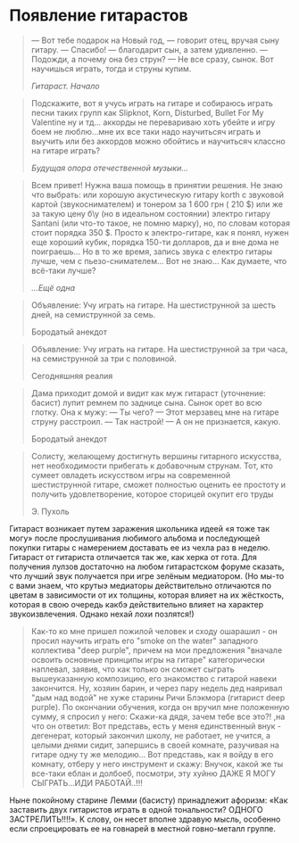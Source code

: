 # Появление гитарастов

>   — Вот тебе подарок на Новый год, — говорит отец, вручая сыну гитару.
>   — Спасибо! — благодарит сын, а затем удивленно. — Подожди, а почему она без
>   струн?
>   — Не все сразу, сынок. Вот научишься играть, тогда и струны купим.
>
>   *Гитараст. Начало*

>   Подскажите, вот я учусь играть на гитаре и собираюсь играть песни таких
>   групп как Slipknot, Korn, Disturbed, Bullet For My Valentine ну и тд...
>   аккорды не перевариваю хоть убейте и игру боем не люблю...мне их все таки
>   надо научитьсяч играть и выучить или без аккордов можно обойтись и
>   научитьсяч классно на гитаре играть?
>
>   *Будущая опора отечественной музыки...*

>   Всем привет! Нужна ваша помощь в принятии решения. Не знаю что выбрать: или
>   хорошую акустическую гитару korth с звуковой картой (звукоснимателем) и
>   тонером за 1 600 грн ( 210 $) или же за такую цену б\у (но в идеальном
>   состоянии) электро гитару Santani (или что-то такое, не помню марку), но,
>   по словам которая стоит порядка 350 $. Просто к электро-гитаре, как я
>   понял, нужен еще хороший кубик, порядка 150-ти долларов, да и вне дома не
>   поиграешь... Но в то же время, запись звука с електро гитары лучше, чем с
>   пьезо-снимателем... Вот не знаю... Как думаете, что всё-таки лучше?
>
>   *...Ещё одна*

>   Объявление: Учу играть на гитаре. На шестиструнной за шесть дней, на
>   семиструнной за семь.
>
>   Бородатый анекдот

>   Объявление: Учу играть на гитаре. На шестиструнной за три часа, на
>   семиструнной за три с половиной.
>
>   Сегодняшняя реалия

>   Дама приходит домой и видит как муж гитараст (уточнение: басист) лупит
>   ремнем по заднице сына. Сынок орет во всю глотку. Она к мужу:
>   — Ты чего?
>   — Этот мерзавец мне на гитаре струну расстроил.
>   — Так настрой!
>   — А он не признается, какую.
>
>   Бородатый анекдот

>   Солисту, желающему достигнуть вершины гитарного искусства, нет
>   необходимости прибегать к добавочным струнам. Тот, кто сумеет овладеть
>   искусством игры на современной шестиструнной гитаре, сможет полностью
>   оценить ее простоту и получить удовлетворение, которое сторицей окупит его
>   труды
>
>   Э. Пухоль

Гитараст возникает путем заражения школьника идеей «я тоже так могу» после
прослушивания любимого альбома и последующей покупки гитары с намерением
доставать ее из чехла раз в неделю. Гитараст от гитариста отличается так же,
как херка от гота. Для получения лулзов достаточно на любом гитарастском форуме
сказать, что лучший звук получается при игре зелёным медиатором. (Но мы-то с
вами знаем, что крутыэ медиаторы действительно отличаются по цветам в
зависимости от их толщины, которая влияет на их жёсткость, которая в свою
очередь какбэ действительно влияет на характер звукоизвлечения. Однако нехай
лохи позлятся!)


>   Как-то ко мне пришел пожилой человек и сходу ошарашил - он просил научить
>   играть его "smoke on the water" западного коллектива "deep purple", причем
>   на мои предложения "вначале освоить основные принципы игры на гитаре"
>   категорически наплевал, заявив, что как только он сможет сыграть
>   вышеуказанную композицию, его знакомство с гитарой навеки закончится. Ну,
>   хозяин барин, и через пару недель дед наяривал "дым над водой" не хуже
>   старины Ричи Блэкмора (гитарист deep purple). По окончании обучения, когда
>   он вручил мне положенную сумму, я спросил у него: Скажи-ка дядя, зачем тебе
>   все это?! ,на что он ответил: Вот представь, есть у меня единственный
>   внук - дегенерат, который закончил школу, не работает, не учится, а целыми
>   днями сидит, запершись в своей комнате, разучивая на гитаре одну ту же
>   мелодию... Вот представь, как я войду в его комнату, отберу у него
>   инструмент и скажу: Внучок, какой же ты все-таки еблан и долбоеб, посмотри,
>   эту хуйню ДАЖЕ Я МОГУ СЫГРАТЬ...ИДИ РАБОТАЙ..!!!

Ныне покойному старине Лемми (басисту) принадлежит афоризм: «Как заставить двух
гитаристов играть в одной тональности? ОДНОГО ЗАСТРЕЛИТЬ!!!!». К слову, он
несет вполне здравую мысль, особенно если спроецировать ее на говнарей в
местной говно-металл группе.



